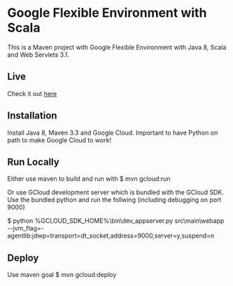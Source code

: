 Google Flexible Environment with Scala
======================================
This is a Maven project with Google Flexible Environment with Java 8, Scala and 
Web Servlets 3.1.

Live
----
Check it out [here](https://20160610t190610-dot-scala-js-compiler.appspot.com/)

Installation
------------
Install Java 8, Maven 3.3 and Google Cloud. Important to have Python on path to 
make Google Cloud to work!

Run Locally
-----------

Either use maven to build and run with $ mvn gcloud:run

Or use GCloud development server which is bundled with the GCloud SDK. Use the bundled python and run the follwing (including debugging on port 9000)

$ python %GCLOUD_SDK_HOME%\bin\dev_appserver.py src\main\webapp --jvm_flag=-agentlib:jdwp=transport=dt_socket,address=9000,server=y,suspend=n

Deploy
------ 

Use maven goal $ mvn gcloud:deploy